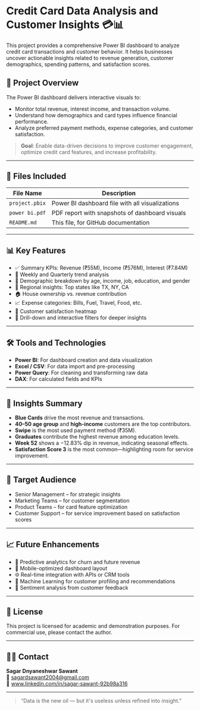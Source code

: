 # Credit Card Data Analysis and Customer Insights 💳📊

This project provides a comprehensive Power BI dashboard to analyze credit card transactions and customer behavior. It helps businesses uncover actionable insights related to revenue generation, customer demographics, spending patterns, and satisfaction scores.

## 🚀 Project Overview

The Power BI dashboard delivers interactive visuals to:
- Monitor total revenue, interest income, and transaction volume.
- Understand how demographics and card types influence financial performance.
- Analyze preferred payment methods, expense categories, and customer satisfaction.

> **Goal**: Enable data-driven decisions to improve customer engagement, optimize credit card features, and increase profitability.

---

## 📁 Files Included

| File Name           | Description                                   |
|---------------------|-----------------------------------------------|
| `project.pbix`      | Power BI dashboard file with all visualizations |
| `power bi.pdf`      | PDF report with snapshots of dashboard visuals |
| `README.md`         | This file, for GitHub documentation             |

---

## 📊 Key Features

- ✅ Summary KPIs: Revenue (₹55M), Income (₹576M), Interest (₹7.84M)
- 📆 Weekly and Quarterly trend analysis
- 🧍 Demographic breakdown by age, income, job, education, and gender
- 📍 Regional insights: Top states like TX, NY, CA
- 🏠 House ownership vs. revenue contribution
- 📈 Expense categories: Bills, Fuel, Travel, Food, etc.
- 🎯 Customer satisfaction heatmap
- 🔄 Drill-down and interactive filters for deeper insights

---

## 🛠 Tools and Technologies

- **Power BI**: For dashboard creation and data visualization
- **Excel / CSV**: For data import and pre-processing
- **Power Query**: For cleaning and transforming raw data
- **DAX**: For calculated fields and KPIs

---

## 📌 Insights Summary

- **Blue Cards** drive the most revenue and transactions.
- **40–50 age group** and **high-income** customers are the top contributors.
- **Swipe** is the most used payment method (₹35M).
- **Graduates** contribute the highest revenue among education levels.
- **Week 52** shows a −12.83% dip in revenue, indicating seasonal effects.
- **Satisfaction Score 3** is the most common—highlighting room for service improvement.

---

## 🎯 Target Audience

- Senior Management – for strategic insights
- Marketing Teams – for customer segmentation
- Product Teams – for card feature optimization
- Customer Support – for service improvement based on satisfaction scores

---

## 📈 Future Enhancements

- 🔮 Predictive analytics for churn and future revenue
- 📱 Mobile-optimized dashboard layout
- 🌐 Real-time integration with APIs or CRM tools
- 🧠 Machine Learning for customer profiling and recommendations
- 📝 Sentiment analysis from customer feedback

---

## 📜 License

This project is licensed for academic and demonstration purposes. For commercial use, please contact the author.

---

## 🙋‍♂️ Contact

**Sagar Dnyaneshwar Sawant**  
📧 sagardsawant2004@gmail.com  
🔗 www.linkedin.com/in/sagar-sawant-92b98a316

---

> “Data is the new oil — but it's useless unless refined into insight.”
